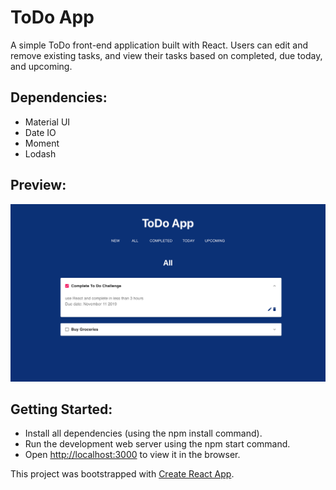 # ToDo App

A simple ToDo front-end application built with React. Users can edit and remove existing tasks, and view their tasks based on completed, due today, and upcoming.

## Dependencies:
 - Material UI
 - Date IO
 - Moment
 - Lodash
 
## Preview:
![screenshot](https://github.com/cindyhalim/todo-app/blob/master/assets/screenshot.png?raw=true)

## Getting Started:
- Install all dependencies (using the npm install command).
- Run the development web server using the npm start command.
- Open [http://localhost:3000](http://localhost:3000) to view it in the browser.

This project was bootstrapped with [Create React App](https://github.com/facebook/create-react-app).


